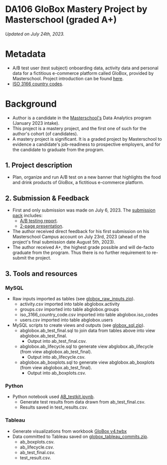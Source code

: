 # DA106 GloBox Mastery Project by Masterschool (graded A+)
###### Updated on July 24th, 2023.
# Metadata
* A/B test user (test subject) onboarding data, activity data and personal data for a fictitious e-commerce platform called GloBox, provided by Masterschool. Project introduction can be found [here](https://cms.master.school/sprint-overview-extract-the-ab-test-data).
* [ISO 3166 country codes](https://www.iso.org/obp/ui/#search).

# Background
* Author is a candidate in the [Masterschool's](https://www.masterschool.com/) Data Analytics program (January 2023 intake).
* This project is a mastery project, and the first one of such for the author's cohort (of candidates).
* A mastery project is significant. It is a graded project by Masterschool to evidence a candidate's job-readiness to prospective employers, and for the candidate to graduate from the program.  

## 1. Project description
 * Plan, organize and run A/B test on a new banner that highlights the food and drink products of GloBox, a fictitious e-commerce platform.

## 2. Submission & Feedback
 * First and only submission was made on July 6, 2023. The [submission pack](https://github.com/coderedstorage/globox/blob/f41a12aab900ea02881c509247a6d3f0f95e4f22/Submission_AB_testing_project_AK.zip) includes:
    * [A/B testing report](https://github.com/coderedstorage/globox/blob/main/GloBox%20AB%20Testing%20Report%20-%20AK.pdf).
    * [2-page presentation](https://github.com/coderedstorage/globox/blob/main/GloBox%20AB%20Testing%20Presentation%20-%20AK.pdf).
 * The author received direct feedback for his first submission on his Masterschool Campus account on July 23rd, 2023 (ahead of the project's final submission date August 5th, 2023).
 * The author received A+, the highest grade possible and will de-facto graduate from the program. Thus there is no further requirement to re-submit the project. 

## 3. Tools and resources
### MySQL
 * Raw inputs imported as tables (see [globox_raw_inputs.zip](https://github.com/coderedstorage/globox/blob/main/globox_raw_inputs.zip)).
    * activity.csv imported into table abglobox.activity
    * groups.csv imported into table abglobox.groups
    * iso_3166_country_code.csv imported into table abglobox.iso_codes
    * users.csv imported into table abglobox.users
 * MySQL scripts to create views and outputs (see [globox_sql.zip](https://github.com/coderedstorage/globox/blob/main/globox_sql.zip)).
    *  abglobox.ab_test_final.sql to join data from tables above into view abglobox.ab_test_final.
        *  Output into ab_test_final.csv.
    *  abglobox.ab_lifecycle.sql to generate view abglobox.ab_lifecycle (from view abglobox.ab_test_final).
        *  Output into ab_lifecycle.csv.
    *  abglobox.ab_boxplots.sql to generate view abglobox.ab_boxplots (from view abglobox.ab_test_final).
        *  Output into ab_boxplots.csv.
### Python
 * Python notebook used [AB_testkit.ipynb](https://github.com/coderedstorage/globox/blob/main/AB_testkit.ipynb).
    *  Generate test results from data drawn from ab_test_final.csv.
    *  Results saved in test_results.csv.
### Tableau
 * Generate visualizations from workbook [GloBox v4.twbx](https://github.com/coderedstorage/globox/blob/main/GloBox%20v4.twbx) 
 * Data committed to Tableau saved on [globox_tableau_commits.zip](https://github.com/coderedstorage/globox/blob/main/globox_tableau_commits.zip).
    *  ab_boxplots.csv.
    *  ab_lifecycle.csv.
    *  ab_test_final.csv.
    *  test_result.csv.
